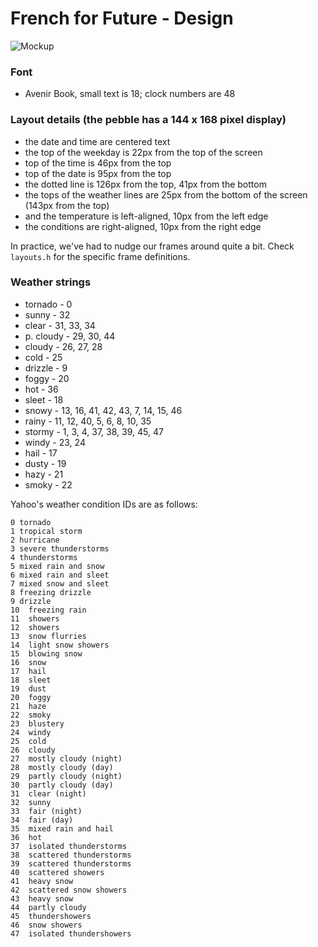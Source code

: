 French for Future - Design
=================================
![Mockup](https://raw.github.com/lepinsk/akaoka-sans/master/Mockup.png)

### Font
* Avenir Book, small text is 18; clock numbers are 48

### Layout details (the pebble has a 144 x 168 pixel display)

* the date and time are centered text
* the top of the weekday is 22px from the top of the screen
* top of the time is 46px from the top
* top of the date is 95px from the top
* the dotted line is 126px from the top, 41px from the bottom
* the tops of the weather lines are 25px from the bottom of the screen (143px from the top)
* and the temperature is left-aligned, 10px from the left edge
* the conditions are right-aligned, 10px from the right edge

In practice, we've had to nudge our frames around quite a bit. Check ```layouts.h``` for the specific frame definitions.

### Weather strings

* tornado - 0
* sunny - 32
* clear - 31, 33, 34
* p. cloudy - 29, 30, 44
* cloudy - 26, 27, 28 
* cold - 25
* drizzle - 9
* foggy - 20
* hot - 36
* sleet - 18
* snowy - 13, 16, 41, 42, 43, 7, 14, 15, 46
* rainy - 11, 12, 40, 5, 6, 8, 10, 35
* stormy - 1, 3, 4, 37, 38, 39, 45, 47
* windy - 23, 24
* hail - 17
* dusty - 19
* hazy - 21
* smoky - 22


Yahoo's weather condition IDs are as follows:
```
0 tornado
1 tropical storm
2 hurricane
3 severe thunderstorms
4 thunderstorms
5 mixed rain and snow
6 mixed rain and sleet
7 mixed snow and sleet
8 freezing drizzle
9 drizzle
10  freezing rain
11  showers
12  showers
13  snow flurries
14  light snow showers
15  blowing snow
16  snow
17  hail
18  sleet
19  dust
20  foggy
21  haze
22  smoky
23  blustery
24  windy
25  cold
26  cloudy
27  mostly cloudy (night)
28  mostly cloudy (day)
29  partly cloudy (night)
30  partly cloudy (day)
31  clear (night)
32  sunny
33  fair (night)
34  fair (day)
35  mixed rain and hail
36  hot
37  isolated thunderstorms
38  scattered thunderstorms
39  scattered thunderstorms
40  scattered showers
41  heavy snow
42  scattered snow showers
43  heavy snow
44  partly cloudy
45  thundershowers
46  snow showers
47  isolated thundershowers
```